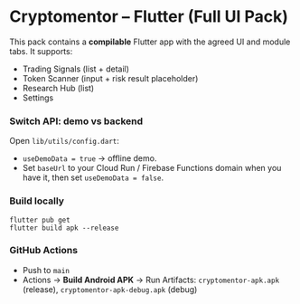 # Cryptomentor – Flutter (Full UI Pack)

This pack contains a **compilable** Flutter app with the agreed UI and module tabs. It supports:
- Trading Signals (list + detail)
- Token Scanner (input + risk result placeholder)
- Research Hub (list)
- Settings

### Switch API: demo vs backend
Open `lib/utils/config.dart`:
- `useDemoData = true` → offline demo.
- Set `baseUrl` to your Cloud Run / Firebase Functions domain when you have it, then set `useDemoData = false`.

### Build locally
```
flutter pub get
flutter build apk --release
```

### GitHub Actions
- Push to `main`
- Actions → **Build Android APK** → Run
Artifacts: `cryptomentor-apk.apk` (release), `cryptomentor-apk-debug.apk` (debug)
